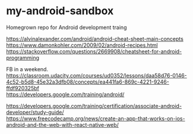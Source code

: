 # my-android-sandbox
Homegrown repo for Android development  traing


https://alvinalexander.com/android/android-cheat-sheet-main-concepts      
https://www.damonkohler.com/2009/02/android-recipes.html    
https://stackoverflow.com/questions/2669908/cheatsheet-for-android-programming

FB in a weekend.  
https://classroom.udacity.com/courses/ud0352/lessons/daa58d76-0146-4c52-b5d8-45e32a3dfb08/concepts/ea441fa6-869c-4221-9246-ffdf920325bf     
https://developers.google.com/training/android/    

https://developers.google.com/training/certification/associate-android-developer/study-guide/    
https://www.freecodecamp.org/news/create-an-app-that-works-on-ios-android-and-the-web-with-react-native-web/
